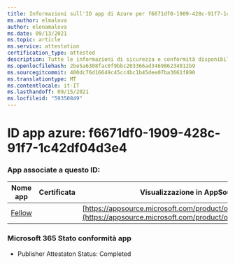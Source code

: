 ```yaml
---
title: Informazioni sull'ID app di Azure per f6671df0-1909-428c-91f7-1c42df04d3e4
ms.author: elmalova
author: elenamalova
ms.date: 09/13/2021
ms.topic: article
ms.service: attestation
certification_type: attested
description: Tutte le informazioni di sicurezza e conformità disponibili per f6671df0-1909-428c-91f7-1c42df04d3e4.
ms.openlocfilehash: 2be5a6308fac0f9bbc203366ad346986234012b9
ms.sourcegitcommit: 400dc76d16649c45cc4bc1b45dee07ba3661f890
ms.translationtype: MT
ms.contentlocale: it-IT
ms.lasthandoff: 09/15/2021
ms.locfileid: "59350849"
---
```

# <a name="azure-app-id-f6671df0-1909-428c-91f7-1c42df04d3e4"></a>ID app azure: f6671df0-1909-428c-91f7-1c42df04d3e4


### <a name="apps-associated-with-this-id"></a>App associate a questo ID:
| **Nome app** | **Certificata** | **Visualizzazione in AppSource** |
|--------------|---------------|-----------------------|
| [Fellow](https://docs.microsoft.com/microsoft-365-app-certification/forward/WA200002576) |  | [https://appsource.microsoft.com/product/office/WA200002576](https://appsource.microsoft.com/product/office/WA200002576) |

### <a name="microsoft-365-app-compliance-status"></a>Microsoft 365 Stato conformità app
- Publisher Attestaton Status: Completed
